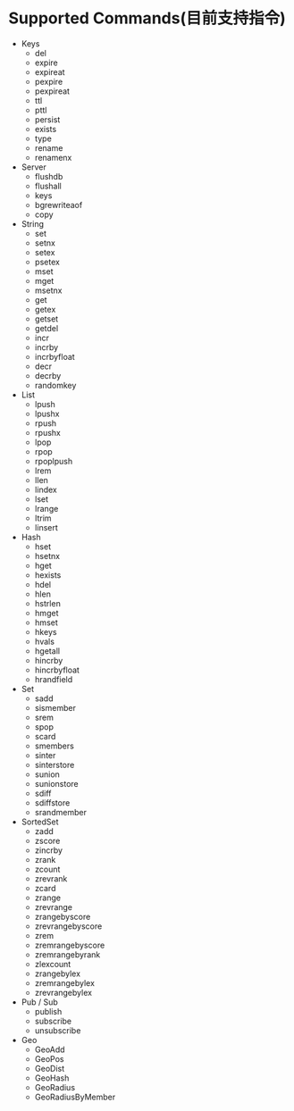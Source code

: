 # Supported Commands(目前支持指令)

- Keys
    - del
    - expire
    - expireat
    - pexpire
    - pexpireat
    - ttl
    - pttl
    - persist
    - exists
    - type
    - rename
    - renamenx
- Server
    - flushdb
    - flushall
    - keys
    - bgrewriteaof
    - copy
- String
    - set
    - setnx
    - setex
    - psetex
    - mset
    - mget
    - msetnx
    - get
    - getex
    - getset
    - getdel
    - incr
    - incrby
    - incrbyfloat
    - decr
    - decrby
    - randomkey
- List
    - lpush
    - lpushx
    - rpush
    - rpushx
    - lpop
    - rpop
    - rpoplpush
    - lrem
    - llen
    - lindex
    - lset
    - lrange
    - ltrim
    - linsert
- Hash
    - hset
    - hsetnx
    - hget
    - hexists
    - hdel
    - hlen
    - hstrlen
    - hmget
    - hmset
    - hkeys
    - hvals
    - hgetall
    - hincrby
    - hincrbyfloat
    - hrandfield
- Set
    - sadd
    - sismember
    - srem
    - spop
    - scard
    - smembers
    - sinter
    - sinterstore
    - sunion
    - sunionstore
    - sdiff
    - sdiffstore
    - srandmember
- SortedSet
    - zadd
    - zscore
    - zincrby
    - zrank
    - zcount
    - zrevrank
    - zcard
    - zrange
    - zrevrange
    - zrangebyscore
    - zrevrangebyscore
    - zrem
    - zremrangebyscore
    - zremrangebyrank
    - zlexcount
    - zrangebylex
    - zremrangebylex
    - zrevrangebylex
- Pub / Sub
    - publish
    - subscribe
    - unsubscribe
- Geo
    - GeoAdd
    - GeoPos
    - GeoDist
    - GeoHash
    - GeoRadius
    - GeoRadiusByMember

